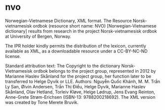 nvo
===

Norwegian-Vietnamese Dictionary, XML format.
The Resource Norsk-vietnamesisk ordbok (resource short name: NVO) [Norwegian-Vietnamese dictionary] results 
from research in the project Norsk-vietnamesisk ordbok at University of Bergen, Norway. 

The IPR holder kindly permits the distribution of the lexicon, currently available as XML, as a 
downloadable resource under a CC-BY-NC-ND license.

Standard attribution text: 
The Copyright to the dictionary Norsk-Vietnamesisk ordbok belongs to the project group, 
represented in 2012 by Marianne Haslev Skånland for the project group, her function later to be 
transferred to Helge Dyvik or LLE. 
Authors: Nguyễn Quốc Khánh, M. M. Trần Ly San, Øivin Andersen, Trần Thị Ɖiểu, Helge Dyvik, Marianne Haslev Skånland, 
Olav Hetland, Torleiv Kløve, Helge Lødrup, Jens Evang Reinton, Anne-Grete Strøm-Erichsen 
(ISBN-13: 9788200218692). The XML version was created by Tone Merete Bruvik.
